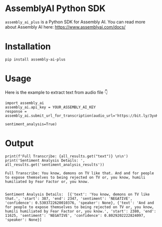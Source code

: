 # AssemblyAI Python SDK

`assembly_ai_plus` is a Python SDK for Assembly AI. You can read more about Assembly AI here: https://www.assemblyai.com/docs/ 

# Installation 

`pip install assembly-ai-plus`

# Usage

Here is the example to extract text from audio file 👇

```
import assembly_ai
assembly_ai.api_key = YOUR_ASSEMBLY_AI_KEY
response = assembly_ai.submit_url_for_transcription(audio_url='https://bit.ly/3yxKEIY', 
                                                    sentiment_analysis=True)
```

# Output

```
print(f'Full Transcribe: {all_results.get("text")} \n\n')
print('Sentiment Analysis Details: ', all_results.get('sentiment_analysis_results'))

Full Transcribe: You know, demons on TV like that. And and for people to expose themselves to being rejected on TV or, you know, humili humiliated by Fear Factor or, you know. 


Sentiment Analysis Details:  [{'text': 'You know, demons on TV like that.', 'start': 387, 'end': 2347, 'sentiment': 'NEGATIVE', 'confidence': 0.5303722620010376, 'speaker': None}, {'text': 'And and for people to expose themselves to being rejected on TV or, you know, humili humiliated by Fear Factor or, you know.', 'start': 2380, 'end': 11625, 'sentiment': 'NEGATIVE', 'confidence': 0.8029202222824097, 'speaker': None}]
```
                                    